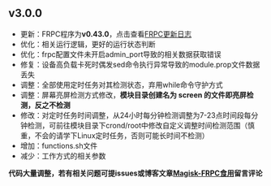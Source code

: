 ## v3.0.0

- 更新：FRPC程序为**v0.43.0**，点击查看[FRPC更新日志](https://github.com/fatedier/frp/releases/tag/v0.43.0)
- 优化：相关运行逻辑，更好的运行状态判断
- 优化：frpc配置文件未开启admin_port导致的相关数据获取错误
- 修复：设备高负载卡死时偶发sed命令执行异常导致的module.prop文件数据丢失
- 调整：全部使用定时任务对其检测状态，弃用while命令守护方式
- 调整：屏幕亮屏检测方式修改，**模块目录创建名为 screen 的文件即亮屏检测，反之不检测**
- 修改：对定时任务时间调整，从24小时每分钟检测调整为7-23点时间段每分钟检测，可前往模块目录下crond/root中修改自定义调整时间检测范围（慎重，不会的请学下Linux定时任务，否则可能长时间不检测）
- 增加：functions.sh文件
- 减少：工作方式的相关参数

**代码大量调整，若有相关问题可提issues或博客文章[Magisk-FRPC食用](https://www.isisy.com/1276.html)留言评论**
